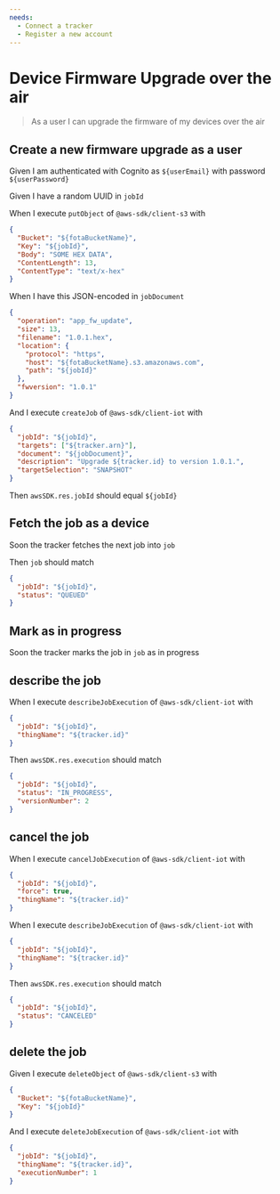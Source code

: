 ```yaml
---
needs:
  - Connect a tracker
  - Register a new account
---
```


# Device Firmware Upgrade over the air

> As a user I can upgrade the firmware of my devices over the air

## Create a new firmware upgrade as a user

Given I am authenticated with Cognito as `${userEmail}` with password
`${userPassword}`

Given I have a random UUID in `jobId`

When I execute `putObject` of `@aws-sdk/client-s3` with

```json
{
  "Bucket": "${fotaBucketName}",
  "Key": "${jobId}",
  "Body": "SOME HEX DATA",
  "ContentLength": 13,
  "ContentType": "text/x-hex"
}
```

When I have this JSON-encoded in `jobDocument`

```json
{
  "operation": "app_fw_update",
  "size": 13,
  "filename": "1.0.1.hex",
  "location": {
    "protocol": "https",
    "host": "${fotaBucketName}.s3.amazonaws.com",
    "path": "${jobId}"
  },
  "fwversion": "1.0.1"
}
```

And I execute `createJob` of `@aws-sdk/client-iot` with

```json
{
  "jobId": "${jobId}",
  "targets": ["${tracker.arn}"],
  "document": "${jobDocument}",
  "description": "Upgrade ${tracker.id} to version 1.0.1.",
  "targetSelection": "SNAPSHOT"
}
```

Then `awsSDK.res.jobId` should equal `${jobId}`

## Fetch the job as a device

<!-- @retryScenario @retry:delayExecution=1000,initialDelay=1000 -->

Soon the tracker fetches the next job into `job`

Then `job` should match

```json
{
  "jobId": "${jobId}",
  "status": "QUEUED"
}
```

## Mark as in progress

 <!-- @retryScenario @retry:initialDelay=1000 -->

Soon the tracker marks the job in `job` as in progress

## describe the job

When I execute `describeJobExecution` of `@aws-sdk/client-iot` with

```json
{
  "jobId": "${jobId}",
  "thingName": "${tracker.id}"
}
```

Then `awsSDK.res.execution` should match

```json
{
  "jobId": "${jobId}",
  "status": "IN_PROGRESS",
  "versionNumber": 2
}
```

## cancel the job

When I execute `cancelJobExecution` of `@aws-sdk/client-iot` with

```json
{
  "jobId": "${jobId}",
  "force": true,
  "thingName": "${tracker.id}"
}
```

When I execute `describeJobExecution` of `@aws-sdk/client-iot` with

```json
{
  "jobId": "${jobId}",
  "thingName": "${tracker.id}"
}
```

Then `awsSDK.res.execution` should match

```json
{
  "jobId": "${jobId}",
  "status": "CANCELED"
}
```

## delete the job

Given I execute `deleteObject` of `@aws-sdk/client-s3` with

```json
{
  "Bucket": "${fotaBucketName}",
  "Key": "${jobId}"
}
```

And I execute `deleteJobExecution` of `@aws-sdk/client-iot` with

```json
{
  "jobId": "${jobId}",
  "thingName": "${tracker.id}",
  "executionNumber": 1
}
```
